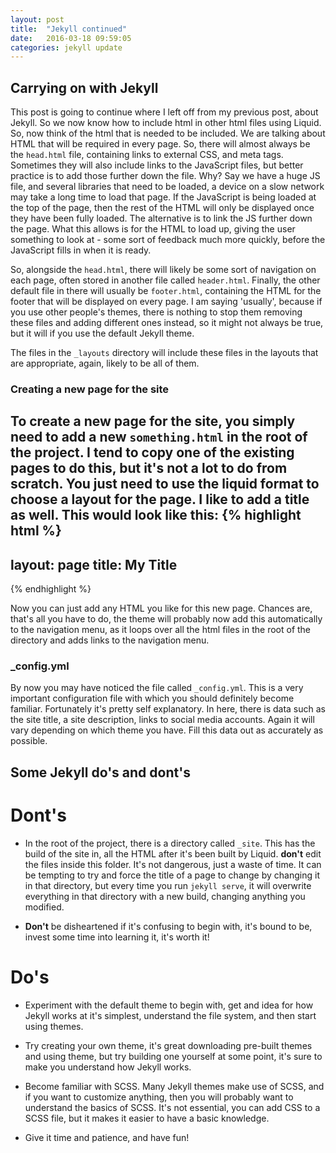 ```yaml
---
layout: post
title:  "Jekyll continued"
date:   2016-03-18 09:59:05
categories: jekyll update
---
```


## Carrying on with Jekyll

This post is going to continue where I left off from my previous post, about
Jekyll. So we now know how to include html in other html files using Liquid.
So, now think of the html that is needed to be included. We are talking about
HTML that will be required in every page. So, there will almost always be the
`head.html` file, containing links to external CSS, and meta tags. Sometimes
they will also include links to the JavaScript files, but better practice is to
add those further down the file. Why? Say we have a huge JS file, and several
libraries that need to be loaded, a device on a slow network may take a long
time to load that page. If the JavaScript is being loaded at the top of the
page, then the rest of the HTML will only be displayed once they have been fully
loaded. The alternative is to link the JS further down the page. What this
allows is for the HTML to load up, giving the user something to look at - some
sort of feedback much more quickly, before the JavaScript fills in when it is
ready.

So, alongside the `head.html`, there will likely be some sort of navigation on
each page, often stored in another file called `header.html`. Finally, the other
default file in there will usually be `footer.html`, containing the HTML for the
footer that will be displayed on every page. I am saying 'usually', because if
you use other people's themes, there is nothing to stop them removing these
files and adding different ones instead, so it might not always be true, but it
will if you use the default Jekyll theme. 

The files in the `_layouts` directory will include these files in the layouts
that are appropriate, again, likely to be all of them.

### Creating a new page for the site

To create a new page for the site, you simply need to add a new `something.html`
in the root of the project. I tend to copy one of the existing pages to do this,
but it's not a lot to do from scratch. You just need to use the liquid format to
choose a layout for the page. I like to add a title as well. This would look
like this:
{% highlight html %}
---
layout: page
title: My Title
---
{% endhighlight %}

Now you can just add any HTML you like for this new page. Chances are, that's
all you have to do, the theme will probably now add this automatically to the
navigation menu, as it loops over all the html files in the root of the
directory and adds links to the navigation menu.

### _config.yml

By now you may have noticed the file called `_config.yml`. This is a very
important configuration file with which you should definitely become familiar.
Fortunately it's pretty self explanatory. In here, there is data such as the
site title, a site description, links to social media accounts. Again it will
vary depending on which theme you have. Fill this data out as accurately as
possible. 

## Some Jekyll do's and dont's

# Dont's

 - In the root of the project, there is a directory called `_site`. This has the
   build of the site in, all the HTML after it's been built by Liquid. **don't**
   edit the files inside this folder. It's not dangerous, just a waste of time.
   It can be tempting to try and force the title of a page to change by changing
   it in that directory, but every time you run `jekyll serve`, it will
   overwrite everything in that directory with a new build, changing anything
   you modified.

 - **Don't** be disheartened if it's confusing to begin with, it's bound to be,
   invest some time into learning it, it's worth it!

# Do's

 - Experiment with the default theme to begin with, get and idea for how Jekyll
   works at it's simplest, understand the file system, and then start using
   themes.

 - Try creating your own theme, it's great downloading pre-built themes and
   using theme, but try building one yourself at some point, it's sure to make
   you understand how Jekyll works.

 - Become familiar with SCSS. Many Jekyll themes make use of SCSS, and if you
   want to customize anything, then you will probably want to understand the
   basics of SCSS. It's not essential, you can add CSS to a SCSS file, but it
   makes it easier to have a basic knowledge.

 - Give it time and patience, and have fun!






[jekyll]:      http://jekyllrb.com
[jekyll-gh]:   https://github.com/jekyll/jekyll
[jekyll-help]: https://github.com/jekyll/jekyll-help
